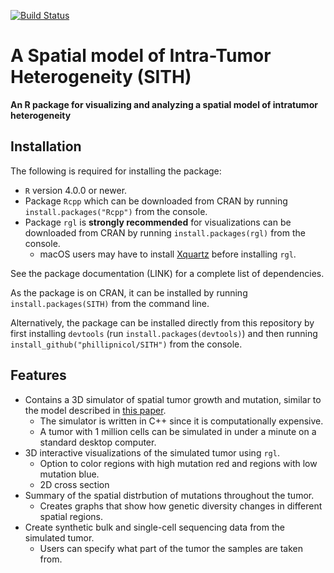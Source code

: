 [![Build Status](https://travis-ci.org/phillipnicol/SMITH.svg?branch=master)](https://travis-ci.org/phillipnicol/SMITH)

# A Spatial model of Intra-Tumor Heterogeneity (SITH) 

**An R package for visualizing and analyzing a spatial model of intratumor heterogeneity**

## Installation 

The following is required for installing the package:

  - `R` version 4.0.0 or newer.
  - Package `Rcpp` which can be downloaded from CRAN by running `install.packages("Rcpp")` from the console.
  - Package `rgl` is **strongly recommended** for visualizations can be downloaded from CRAN by running `install.packages(rgl)` from the console. 
    - macOS users may have to install [Xquartz](https://www.xquartz.org) before installing `rgl`. 
    
See the package documentation (LINK) for a complete list of dependencies.
    
As the package is on CRAN, it can be installed by running `install.packages(SITH)` from the command line. 

Alternatively, the package can be installed directly from this repository by first installing `devtools` (run `install.packages(devtools)`) and then running `install_github("phillipnicol/SITH")` from the console. 

## Features

  - Contains a 3D simulator of spatial tumor growth and mutation, similar to the model described in [this paper](https://www.nature.com/articles/nature14971).
    - The simulator is written in C++ since it is computationally expensive. 
    - A tumor with 1 million cells can be simulated in under a minute on a standard desktop computer.
  - 3D interactive visualizations of the simulated tumor using `rgl`. 
    - Option to color regions with high mutation red and regions with low mutation blue. 
    - 2D cross section
  - Summary of the spatial distrbution of mutations throughout the tumor.
    - Creates graphs that show how genetic diversity changes in different spatial regions.
  - Create synthetic bulk and single-cell sequencing data from the simulated tumor.
    - Users can specify what part of the tumor the samples are taken from. 
